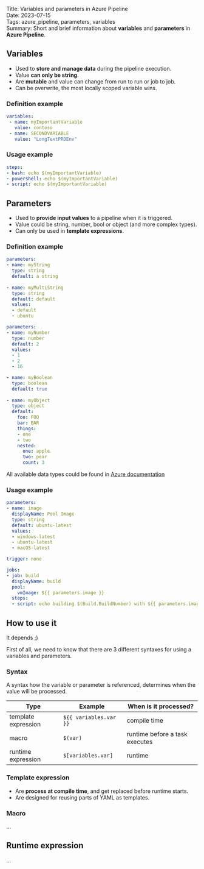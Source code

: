 Title: Variables and parameters in Azure Pipeline  
Date: 2023-07-15   
Tags: azure_pipeline, parameters, variables  
Summary: Short and brief information about **variables** and **parameters** in **Azure Pipeline**.

## Variables

- Used to **store and manage data** during the pipeline execution.
- Value **can only be string**.
- Are **mutable** and value can change from run to run or job to job.
- Can be overwrite, the most locally scoped variable wins.

### Definition example

```yaml
variables:
 - name: myImportantVariable
   value: contoso
 - name: SECONDVARIABLE
   value: "LongTextPRDEnv"
```

### Usage example

```yaml
steps: 
- bash: echo $(myImportantVariable)
- powershell: echo $(myImportantVariable)
- script: echo $(myImportantVariable)
```

## Parameters

- Used to **provide input values** to a pipeline when it is triggered.
- Value could be string, number, bool or object (and more complex types).
- Can only be used in **template expressions**.

### Definition example

```yaml
parameters:
- name: myString
  type: string
  default: a string
  
- name: myMultiString
  type: string
  default: default
  values:
  - default
  - ubuntu
```

```yaml
parameters:
- name: myNumber
  type: number
  default: 2
  values:
  - 1
  - 2
  - 16

- name: myBoolean
  type: boolean
  default: true
  
- name: myObject
  type: object
  default:
    foo: FOO
    bar: BAR
    things:
    - one
    - two
    nested:
      one: apple
      two: pear
      count: 3
```

All available data types could be found in [Azure documentation](https://learn.microsoft.com/en-us/azure/devops/pipelines/process/template-parameters?view=azure-devops#parameter-data-types)

### Usage example

```yaml
parameters:
- name: image
  displayName: Pool Image
  type: string
  default: ubuntu-latest
  values:
  - windows-latest
  - ubuntu-latest
  - macOS-latest

trigger: none

jobs:
- job: build
  displayName: build
  pool: 
    vmImage: ${{ parameters.image }}
  steps:
  - script: echo building $(Build.BuildNumber) with ${{ parameters.image }}
```

##  How to use it

It depends ;) 

First of all, we need to know that there are 3 different syntaxes for using a variables and parameters. 

### Syntax

A syntax how the variable or parameter is referenced, determines when the value will be processed. 

| Type              | Example                | When is it processed?          |
| ------------------- | ---------------------- | ------------------------------ |
| template expression | `${{ variables.var }}` | compile time |
| macro               | `$(var)`               | runtime before a task executes |
| runtime expression  | `$[variables.var]`     | runtime      |

### Template expression

- Are **process at compile time**, and get replaced before runtime starts. 
- Are designed for reusing parts of YAML as templates.

### Macro

...
## Runtime expression

...